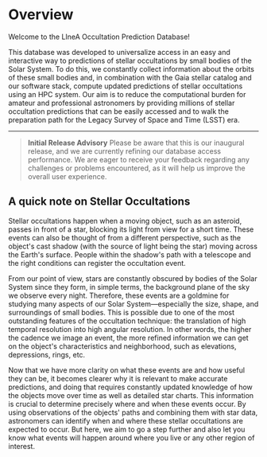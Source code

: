 # Overview

Welcome to the LIneA Occultation Prediction Database!

This database was developed to universalize access in an easy and interactive way to predictions of stellar occultations by small bodies of the Solar System. To do this, we constantly collect information about the orbits of these small bodies and, in combination with the Gaia stellar catalog and our software stack, compute updated predictions of stellar occultations using an HPC system. Our aim is to reduce the computational burden for amateur and professional astronomers by providing millions of stellar occultation predictions that can be easily accessed and to walk the preparation path for the Legacy Survey of Space and Time (LSST) era.

---

> **Initial Release Advisory**
> Please be aware that this is our inaugural release, and we are currently refining our database access performance. We are eager to receive your feedback regarding any challenges or problems encountered, as it will help us improve the overall user experience.

## A quick note on Stellar Occultations

Stellar occultations happen when a moving object, such as an asteroid, passes in front of a star, blocking its light from view for a short time. These events can also be thought of from a different perspective, such as the object's cast shadow (with the source of light being the star) moving across the Earth's surface. People within the shadow's path with a telescope and the right conditions can register the occultation event.

From our point of view, stars are constantly obscured by bodies of the Solar System since they form, in simple terms, the background plane of the sky we observe every night. Therefore, these events are a goldmine for studying many aspects of our Solar System—especially the size, shape, and surroundings of small bodies. This is possible due to one of the most outstanding features of the occultation technique: the translation of high temporal resolution into high angular resolution. In other words, the higher the cadence we image an event, the more refined information we can get on the object's characteristics and neighborhood, such as elevations, depressions, rings, etc.

Now that we have more clarity on what these events are and how useful they can be, it becomes clearer why it is relevant to make accurate predictions, and doing that requires constantly updated knowledge of how the objects move over time as well as detailed star charts. This information is crucial to determine precisely where and when these events occur. By using observations of the objects' paths and combining them with star data, astronomers can identify when and where these stellar occultations are expected to occur. But here, we aim to go a step further and also let you know what events will happen around where you live or any other region of interest.
